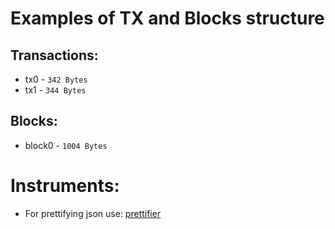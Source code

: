 # Examples of TX and Blocks structure
## Transactions:
- tx0 - `342 Bytes`
- tx1 - `344 Bytes`
## Blocks:
- block0 - `1004 Bytes`

# Instruments:
- For prettifying json use: [prettifier](https://jsonformatter.org/json-pretty-print)
